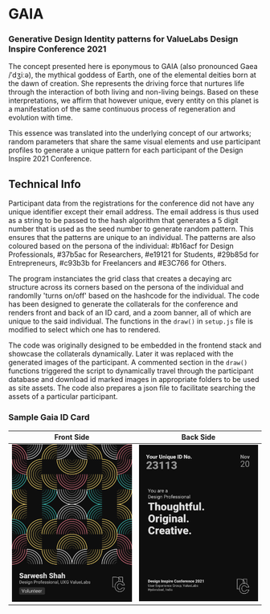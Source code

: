 # GAIA 
### Generative Design Identity patterns for ValueLabs Design Inspire Conference 2021

The concept presented here is eponymous to GAIA (also pronounced Gaea /ˈdʒiːə), the mythical goddess of Earth, one of the elemental deities born at the dawn of creation. She represents the driving force that nurtures life through the interaction of both living and non-living beings. Based on these interpretations, we affirm that however unique, every entity on this planet is a manifestation of the same continuous process of regeneration and evolution with time. 

This essence was translated into the underlying concept of our artworks; random parameters that share the same visual elements and use participant profiles to generate a unique pattern for each participant of the Design Inspire 2021 Conference.

## Technical Info
Participant data from the registrations for the conference did not have any unique identifier except their email address. The email address is thus used as a string to be passed to the hash algorithm that generates a 5 digit number that is used as the seed number to generate random pattern. This ensures that the patterns are unique to an individual. The patterns are also coloured based on the persona of the individual: #b16acf for Design Professionals, #37b5ac for Researchers, #e19121 for Students, #29b85d for Entrepreneurs, #c93b3b for Freelancers and #E3C766 for Others.

The program instanciates the grid class that creates a decaying arc structure across its corners based on the persona of the individual and randomlly 'turns on/off' based on the hashcode for the individual. The code has been designed to generate the collaterals for the conference and renders front and back of an ID card, and a zoom banner, all of which are unique to the said individual. The functions in the `draw()` in `setup.js` file is modified to select which one has to rendered.

The code was originally designed to be embedded in the frontend stack and showcase the collaterals dynamically. Later it was replaced with the generated images of the participant. A commented section in the `draw()` functions triggered the script to dynamically travel through the participant database and download id marked images in appropriate folders to be used as site assets. The code also prepares a json file to facilitate searching the assets of a particular participant.

### Sample Gaia ID Card 
Front Side | Back Side
-- | --
![](https://github.com/sarweshshah/gaia-id/blob/main/sample/front.png) | ![](https://github.com/sarweshshah/gaia-id/blob/main/sample/back.png)
